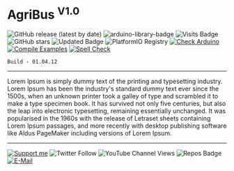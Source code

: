 # AgriBus <sup>V1.0</sup>

![GitHub release (latest by date)](https://img.shields.io/github/v/release/akkoyun/agribus) ![arduino-library-badge](https://www.ardu-badge.com/badge/agribus.svg?) ![Visits Badge](https://badges.pufler.dev/visits/akkoyun/agribus) ![GitHub stars](https://img.shields.io/github/stars/akkoyun/agribus?style=flat&logo=github) ![Updated Badge](https://badges.pufler.dev/updated/akkoyun/agribus) ![PlatformIO Registry](https://badges.registry.platformio.org/packages/akkoyun/library/agribus.svg) 
[![Check Arduino](https://github.com/akkoyun/agribus/actions/workflows/check-arduino.yml/badge.svg)](https://github.com/akkoyun/agribus/actions/workflows/check-arduino.yml) [![Compile Examples](https://github.com/akkoyun/Statistical/actions/workflows/compile-examples.yml/badge.svg)](https://github.com/akkoyun/Statistical/actions/workflows/compile-examples.yml) [![Spell Check](https://github.com/akkoyun/Statistical/actions/workflows/spell-check.yml/badge.svg)](https://github.com/akkoyun/Statistical/actions/workflows/spell-check.yml)

	Build - 01.04.12

---

 Lorem Ipsum is simply dummy text of the printing and typesetting industry. Lorem Ipsum has been the industry's standard dummy text ever since the 1500s, when an unknown printer took a galley of type and scrambled it to make a type specimen book. It has survived not only five centuries, but also the leap into electronic typesetting, remaining essentially unchanged. It was popularised in the 1960s with the release of Letraset sheets containing Lorem Ipsum passages, and more recently with desktop publishing software like Aldus PageMaker including versions of Lorem Ipsum.

---

[![Support me](https://img.shields.io/badge/Support-PATREON-GREEN.svg)](https://www.patreon.com/bePatron?u=62967889) ![Twitter Follow](https://img.shields.io/twitter/follow/gunceakkoyun?style=social) ![YouTube Channel Views](https://img.shields.io/youtube/channel/views/UCIguQGdaBT1GnnVMz5qAZ2Q?style=social) ![Repos Badge](https://badges.pufler.dev/repos/akkoyun) [![E-Mail](https://img.shields.io/badge/E_Mail-Mehmet_Gunce_Akkoyun-blue.svg)](mailto:akkoyun@me.com)
